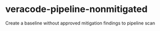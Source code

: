 # veracode-pipeline-nonmitigated
Create a baseline without approved mitigation findings to pipeline scan
